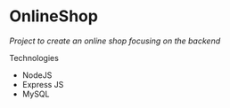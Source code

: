 # OnlineShop

 *Project to create an online shop focusing on the backend* 

Technologies  
  - NodeJS
  - Express JS
  - MySQL
  
